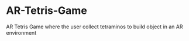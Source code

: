 # AR-Tetris-Game
AR Tetris Game where the user collect tetraminos to build object in an AR environment
